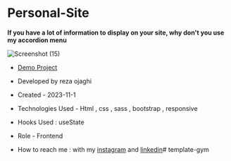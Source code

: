 # Personal-Site
**If you have a lot of information to display on your site, why don't you use my accordion menu**

![Screenshot (15)](https://github.com/REZA-OJAGHI-DRO/Personal-Site/assets/145910720/9fc8cc58-6055-4822-b4c7-6cdceada200a)

- [Demo Project](https://reza-ojaghi-dro.github.io/Personal-Site/)
 
- Developed by reza ojaghi

- Created - 2023-11-1

- Technologies Used - Html , css , sass , bootstrap , responsive

- Hooks Used : useState 

- Role - Frontend

- How to reach me : with my [instagram](https://www.instagram.com/reza-ojaghi-dro) and [linkedin](https://www.linkedin.com/in/reza-ojaghi-428748280/)# template-gym
